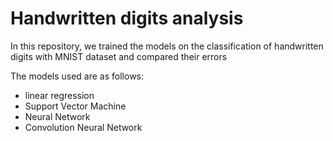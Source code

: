 # Handwritten digits analysis
In this repository, we trained the models on the classification of handwritten digits with MNIST dataset and compared their errors

The models used are as follows:
* linear regression
* Support Vector Machine
* Neural Network
* Convolution Neural Network
